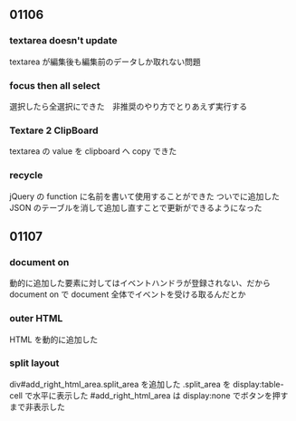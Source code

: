 ## 01106

### textarea doesn't update

textarea が編集後も編集前のデータしか取れない問題

### focus then all select

選択したら全選択にできた　非推奨のやり方でとりあえず実行する

### Textare 2 ClipBoard

textarea の value を clipboard へ copy できた

### recycle

jQuery の function に名前を書いて使用することができた
ついでに追加した JSON のテーブルを消して追加し直すことで更新ができるようになった

## 01107

### document on

動的に追加した要素に対してはイベントハンドラが登録されない、だから document on で document 全体でイベントを受ける取るんだとか

### outer HTML

HTML を動的に追加した

### split layout

div#add_right_html_area.split_area を追加した
.split_area を display:table-cell で水平に表示した
#add_right_html_area は display:none でボタンを押すまで非表示した
